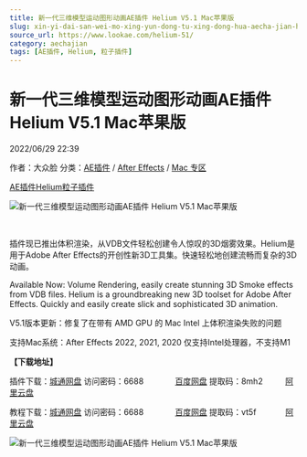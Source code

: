 ```yaml
---
title: 新一代三维模型运动图形动画AE插件 Helium V5.1 Mac苹果版
slug: xin-yi-dai-san-wei-mo-xing-yun-dong-tu-xing-dong-hua-aecha-jian-helium-v5-1-macping-guo-ban
source_url: https://www.lookae.com/helium-51/
category: aechajian
tags: [AE插件, Helium, 粒子插件]
---
```

# 新一代三维模型运动图形动画AE插件 Helium V5.1 Mac苹果版

2022/06/29 22:39

作者：大众脸
分类：[AE插件](https://www.lookae.com/after-effects/aechajian/) / [After Effects](https://www.lookae.com/after-effects/) / [Mac 专区](https://www.lookae.com/mac-osx/)

[AE插件](https://www.lookae.com/tag/ae%e6%8f%92%e4%bb%b6/)[Helium](https://www.lookae.com/tag/helium/)[粒子插件](https://www.lookae.com/tag/%e7%b2%92%e5%ad%90%e6%8f%92%e4%bb%b6/)

![新一代三维模型运动图形动画AE插件 Helium V5.1 Mac苹果版](https://www.lookae.com/wp-content/uploads/2022/06/Helium.jpg "新一代三维模型运动图形动画AE插件 Helium V5.1 Mac苹果版-LookAE.com")

[﻿﻿﻿](https://cloud.video.taobao.com//play/u/705956171/p/1/e/6/t/1/366423498637.mp4)

插件现已推出体积渲染，从VDB文件轻松创建令人惊叹的3D烟雾效果。Helium是用于Adob​​e After Effects的开创性新3D工具集。快速轻松地创建流畅而复杂的3D动画。

Available Now: Volume Rendering, easily create stunning 3D Smoke effects from VDB files. Helium is a groundbreaking new 3D toolset for Adobe After Effects. Quickly and easily create slick and sophisticated 3D animation.

V5.1版本更新：修复了在带有 AMD GPU 的 Mac Intel 上体积渲染失败的问题

支持Mac系统：After Effects 2022, 2021, 2020 仅支持Intel处理器，不支持M1

**【下载地址】**

插件下载：[城通网盘](https://url70.ctfile.com/f/2827370-605273364-682785?p=4431) 访问密码：6688              [百度网盘](https://pan.baidu.com/s/15q7L3qsR9RhT_F7AZWVN3A?pwd=8mh2) 提取码：8mh2          [阿里云盘](https://www.aliyundrive.com/s/LoGUHqoY1NU)

教程下载：[城通网盘](https://url70.ctfile.com/f/2827370-600879180-d6d9e8?p=4431) 访问密码：6688              [百度网盘](https://pan.baidu.com/s/152gGEehOz5zoXUXCbMpcaw?pwd=vt5f) 提取码：vt5f             [阿里云盘](https://www.aliyundrive.com/s/FHv8JXLhWv3)

![新一代三维模型运动图形动画AE插件 Helium V5.1 Mac苹果版](https://img.alicdn.com/imgextra/i2/705956171/O1CN01p74BbP1vSMszmybmw_!!705956171.jpg "新一代三维模型运动图形动画AE插件 Helium V5.1 Mac苹果版-LookAE.com")
